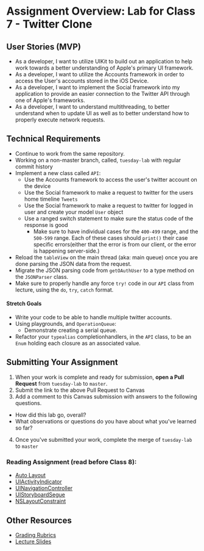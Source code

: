 # Assignment Overview: Lab for Class 7 - Twitter Clone  

## User Stories (MVP)  
 - As a developer, I want to utilize UIKit to build out an application to help work towards a better understanding of Apple's primary UI framework.  
 - As a developer, I want to utilize the Accounts framework in order to access the User's accounts stored in the iOS Device.  
 - As a developer, I want to implement the Social framework into my application to provide an easier connection to the Twitter API through one of Apple's frameworks.  
 - As a developer, I want to understand multithreading, to better understand when to update UI as well as to better understand how to properly execute network requests.  

## Technical Requirements  
 * Continue to work from the same repository.  
 * Working on a non-master branch, called, `tuesday-lab` with regular commit history  
 * Implement a new class called `API`:  
 	* Use the Accounts framework to access the user's twitter account on the device  
 	* Use the Social framework to make a request to twitter for the users home timeline `Tweets`  
 	* Use the Social framework to make a request to twitter for logged in user and create your model `User` object  
 	* Use a ranged switch statement to make sure the status code of the response is good  
		* Make sure to have individual cases for the `400-499` range, and the `500-599` range. Each of these cases should `print()` their case specific errors(either that the error is from our client, or the error is happening server-side.)  
 * Reload the `tableView` on the main thread (aka: main queue) once you are done parsing the JSON data from the request.
 * Migrate the JSON parsing code from `getOAuthUser` to a type method on the `JSONParser` class.  
 * Make sure to properly handle any force `try!` code in our `API` class from lecture, using the `do`, `try`, `catch` format.  
#### Stretch Goals
 * Write your code to be able to handle multiple twitter accounts.  
 * Using playgrounds, and `OperationQueue`:  
 	* Demonstrate creating a serial queue.
 * Refactor your `typealias` completionhandlers, in the `API` class, to be an `Enum` holding each closure as an associated value.   

## Submitting Your Assignment  

1. When your work is complete and ready for submission, **open a Pull Request** from `tuesday-lab` to `master`.  
2. Submit the link to the above Pull Request to Canvas  
3. Add a comment to this Canvas submission with answers to the following questions.  
  - How did this lab go, overall?  
  - What observations or questions do you have about what you've learned so far?  
4. Once you've submitted your work, complete the merge of `tuesday-lab` to `master`  

### Reading Assignment (read **before** Class 8):
* [Auto Layout](https://developer.apple.com/library/content/documentation/UserExperience/Conceptual/AutolayoutPG/index.html)
* [UIActivityIndicator](https://developer.apple.com/library/ios/documentation/UIKit/Reference/UIActivityIndicatorView_Class/index.html)
* [UINavigationController](https://developer.apple.com/library/ios/documentation/UIKit/Reference/UINavigationController_Class/index.html)
* [UIStoryboardSegue](https://developer.apple.com/library/ios/documentation/UIKit/Reference/UIStoryboardSegue_Class/)
* [NSLayoutConstraint](https://developer.apple.com/library/mac/documentation/AppKit/Reference/NSLayoutConstraint_Class/index.html)

## Other Resources
* [Grading Rubrics](../../resources/)
* [Lecture Slides](https://www.icloud.com/keynote/000uqYv8pF8GzEcQl1U3AEMqA#Week2_Day2)
